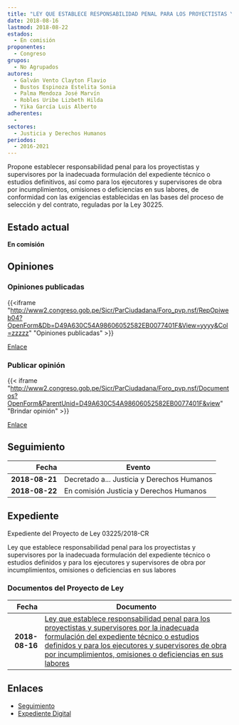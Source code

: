 ```yaml
---
title: "LEY QUE ESTABLECE RESPONSABILIDAD PENAL PARA LOS PROYECTISTAS Y SUPERVISORES POR LA INADECUADA FORMULACIÓN DEL EXPEDIENTE TÉCNICO O ESTUDIOS DEFINITIVOS Y PARA LOS EJECUTORES Y SUPERVISORES DE OBRA POR INCUMPLIMIENTOS, OMISIONES O DEFICIENCIAS EN SUS LABORES"
date: 2018-08-16
lastmod: 2018-08-22
estados: 
  - En comisión
proponentes: 
  - Congreso
grupos: 
  - No Agrupados
autores: 
  - Galván Vento Clayton Flavio
  - Bustos Espinoza Estelita Sonia
  - Palma Mendoza José Marvín
  - Robles Uribe Lizbeth Hilda
  - Yika García Luis Alberto
adherentes: 
  - 
sectores: 
  - Justicia y Derechos Humanos
periodos: 
  - 2016-2021
---
```


Propone establecer responsabilidad penal para los proyectistas y supervisores por la inadecuada formulación del expediente técnico o estudios definitivos, así como para los ejecutores y supervisores de obra por incumplimientos, omisiones o deficiencias en sus labores, de conformidad con las exigencias establecidas en las bases del proceso de selección y del contrato, reguladas por la Ley 30225.


## Estado actual

**En comisión**

## Opiniones

### Opiniones publicadas

{{<iframe "http://www2.congreso.gob.pe/Sicr/ParCiudadana/Foro_pvp.nsf/RepOpiweb04?OpenForm&Db=D49A630C54A98606052582EB0077401F&View=yyyy&Col=zzzzz" "Opiniones publicadas" >}}

[Enlace](http://www2.congreso.gob.pe/Sicr/ParCiudadana/Foro_pvp.nsf/RepOpiweb04?OpenForm&Db=D49A630C54A98606052582EB0077401F&View=yyyy&Col=zzzzz)
### Publicar opinión

{{< iframe "http://www2.congreso.gob.pe/Sicr/ParCiudadana/Foro_pvp.nsf/Documentos?OpenForm&ParentUnid=D49A630C54A98606052582EB0077401F&view" "Brindar opinión" >}}

[Enlace](http://www2.congreso.gob.pe/Sicr/ParCiudadana/Foro_pvp.nsf/Documentos?OpenForm&ParentUnid=D49A630C54A98606052582EB0077401F&view)

## Seguimiento

| Fecha | Evento |
|------:|--------|
| **2018-08-21** | Decretado a... Justicia y Derechos Humanos|
| **2018-08-22** | En comisión Justicia y Derechos Humanos|


## Expediente

Expediente del Proyecto de Ley 03225/2018-CR

Ley que establece responsabilidad penal para los proyectistas y supervisores por la inadecuada formulación del expediente técnico o estudios definidos y para los ejecutores y supervisores de obra por incumplimientos, omisiones o deficiencias en sus labores


### Documentos del Proyecto de Ley

| Fecha | Documento |
|------:|--------|
| **2018-08-16** | [Ley que establece responsabilidad penal para los proyectistas y supervisores por la inadecuada formulación del expediente técnico o estudios definidos y para los ejecutores y supervisores de obra por incumplimientos, omisiones o deficiencias en sus labores](http://www.leyes.congreso.gob.pe/Documentos/2016_2021/Proyectos_de_Ley_y_de_Resoluciones_Legislativas/PL0322520180816.PDF) |

## Enlaces 

- [Seguimiento](http://www2.congreso.gob.pe/Sicr/TraDocEstProc/CLProLey2016.nsf/f7fff46988ca05b1052578e100829cc7/475f288c6c27e53a052582eb00763329?OpenDocument)
- [Expediente Digital](http://www2.congreso.gob.pe/Sicr/TraDocEstProc/CLProLey2016.nsf/f7fff46988ca05b1052578e100829cc7/475f288c6c27e53a052582eb00763329?OpenDocument&Click=05257FB7005EB655.eb71d0cf91d8294e05256cdf006b5706/$Body/0.1C6C)
